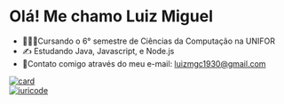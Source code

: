 # Olá! Me chamo Luiz Miguel
- 🧑🏻‍💻Cursando o 6° semestre de Ciências da Computação na UNIFOR
- ✍️ Estudando Java, Javascript, e Node.js
- 📨Contato comigo através do meu e-mail: luizmgc1930@gmail.com

[![card](https://github-readme-stats.vercel.app/api?username=LuizMiguel1905&theme=dark&show_icons=true)](https://github.com/LuizMiguel1905/) <br/>
[![iuricode](https://github-readme-stats.vercel.app/api/top-langs/?username=LuizMiguel1905&hide=html&layout=compact&theme=dark)](https://github.com/LuizMiguel1905/)
